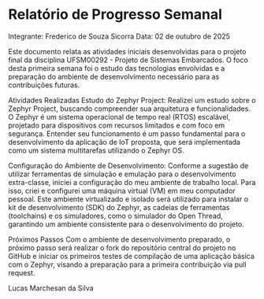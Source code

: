 # Relatório de Progresso Semanal
Integrante: Frederico de Souza Sicorra
Data: 02 de outubro de 2025

Este documento relata as atividades iniciais desenvolvidas para o projeto final da disciplina UFSM00292 - Projeto de Sistemas Embarcados. O foco desta primeira semana foi o estudo das tecnologias envolvidas e a preparação do ambiente de desenvolvimento necessário para as contribuições futuras.

Atividades Realizadas
Estudo do Zephyr Project:
Realizei um estudo sobre o Zephyr Project, buscando compreender sua arquitetura e funcionalidades. O Zephyr é um sistema operacional de tempo real (RTOS) escalável, projetado para dispositivos com recursos limitados e com foco em segurança. Entender seu funcionamento é um passo fundamental para o desenvolvimento da aplicação de IoT proposta, que será implementada como um sistema multitarefas utilizando o Zephyr OS.


Configuração do Ambiente de Desenvolvimento:
Conforme a sugestão de utilizar ferramentas de simulação e emulação para o desenvolvimento extra-classe, iniciei a configuração do meu ambiente de trabalho local. Para isso, criei e configurei uma máquina virtual (VM) em meu computador pessoal. Este ambiente virtualizado e isolado será utilizado para instalar o kit de desenvolvimento (SDK) do Zephyr, as cadeias de ferramentas (toolchains) e os simuladores, como o simulador do Open Thread, garantindo um ambiente consistente para o desenvolvimento do projeto.

Próximos Passos
Com o ambiente de desenvolvimento preparado, o próximo passo será realizar o fork do repositório central do projeto no GitHub e iniciar os primeiros testes de compilação de uma aplicação básica com o Zephyr, visando a preparação para a primeira contribuição via pull request.

Lucas Marchesan da Silva